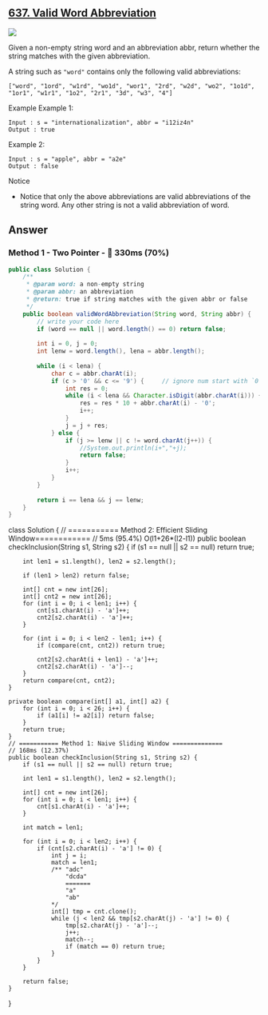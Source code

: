 ## [637. Valid Word Abbreviation](https://www.lintcode.com/problem/valid-word-abbreviation/description?_from=ladder&&fromId=14)

![](https://github.com/weltond/DataStructure/blob/master/medium.PNG)

Given a non-empty string word and an abbreviation abbr, return whether the string matches with the given abbreviation.

A string such as `"word"` contains only the following valid abbreviations:

`["word", "1ord", "w1rd", "wo1d", "wor1", "2rd", "w2d", "wo2", "1o1d", "1or1", "w1r1", "1o2", "2r1", "3d", "w3", "4"]`

Example
Example 1:

```
Input : s = "internationalization", abbr = "i12iz4n"
Output : true
```

Example 2:

```
Input : s = "apple", abbr = "a2e"
Output : false
```

Notice
- Notice that only the above abbreviations are valid abbreviations of the string word. Any other string is not a valid abbreviation of word.

## Answer
### Method 1 - Two Pointer - :rabbit: 330ms (70%)

```java
public class Solution {
    /**
     * @param word: a non-empty string
     * @param abbr: an abbreviation
     * @return: true if string matches with the given abbr or false
     */
    public boolean validWordAbbreviation(String word, String abbr) {
        // write your code here
        if (word == null || word.length() == 0) return false;
        
        int i = 0, j = 0;
        int lenw = word.length(), lena = abbr.length();
        
        while (i < lena) {
            char c = abbr.charAt(i);
            if (c > '0' && c <= '9') {     // ignore num start with `0`
                int res = 0;
                while (i < lena && Character.isDigit(abbr.charAt(i))) {
                    res = res * 10 + abbr.charAt(i) - '0';
                    i++;
                }
                j = j + res;
            } else {
                if (j >= lenw || c != word.charAt(j++)) {
                    //System.out.println(i+","+j);
                    return false;
                }
                i++;
            }
        }
        
        return i == lena && j == lenw;
    }
}
```

class Solution {
    // =========== Method 2: Efficient Sliding Window============
    // 5ms (95.4%) O(l1+26*(l2-l1))
    public boolean checkInclusion(String s1, String s2) {
        if (s1 == null || s2 == null) return true;
        
        int len1 = s1.length(), len2 = s2.length();
        
        if (len1 > len2) return false;
        
        int[] cnt = new int[26];
        int[] cnt2 = new int[26];
        for (int i = 0; i < len1; i++) {
            cnt[s1.charAt(i) - 'a']++;
            cnt2[s2.charAt(i) - 'a']++;
        }
        
        for (int i = 0; i < len2 - len1; i++) {
            if (compare(cnt, cnt2)) return true;

            cnt2[s2.charAt(i + len1) - 'a']++;
            cnt2[s2.charAt(i) - 'a']--;
        }
        return compare(cnt, cnt2);
    }
    
    private boolean compare(int[] a1, int[] a2) {
        for (int i = 0; i < 26; i++) {
            if (a1[i] != a2[i]) return false;
        }
        return true;
    }
    // =========== Method 1: Naive Sliding Window ==============
    // 168ms (12.37%)
    public boolean checkInclusion(String s1, String s2) {
        if (s1 == null || s2 == null) return true;
        
        int len1 = s1.length(), len2 = s2.length();
        
        int[] cnt = new int[26];
        for (int i = 0; i < len1; i++) {
            cnt[s1.charAt(i) - 'a']++;
        }
        
        int match = len1;
        
        for (int i = 0; i < len2; i++) {
            if (cnt[s2.charAt(i) - 'a'] != 0) {
                int j = i;
                match = len1;
                /** "adc"
                    "dcda"
                    =======
                    "a"
                    "ab"
                */
                int[] tmp = cnt.clone();
                while (j < len2 && tmp[s2.charAt(j) - 'a'] != 0) {
                    tmp[s2.charAt(j) - 'a']--;
                    j++;
                    match--;
                    if (match == 0) return true;
                }
            }
        }
        
        return false;
    }
}
